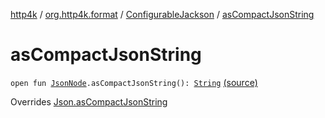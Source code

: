 [http4k](../../index.md) / [org.http4k.format](../index.md) / [ConfigurableJackson](index.md) / [asCompactJsonString](./as-compact-json-string.md)

# asCompactJsonString

`open fun `[`JsonNode`](https://fasterxml.github.io/jackson-databind/javadoc/2.10/com/fasterxml/jackson/databind/JsonNode.html)`.asCompactJsonString(): `[`String`](https://kotlinlang.org/api/latest/jvm/stdlib/kotlin/-string/index.html) [(source)](https://github.com/http4k/http4k/blob/master/http4k-format-jackson/src/main/kotlin/org/http4k/format/ConfigurableJackson.kt#L47)

Overrides [Json.asCompactJsonString](../-json/as-compact-json-string.md)

